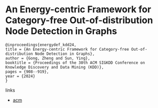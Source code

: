 # An Energy-centric Framework for Category-free Out-of-distribution Node Detection in Graphs

```
@inproceedings{energydef_kdd24,
title = {An Energy-centric Framework for Category-free Out-of-distribution Node Detection in Graphs},
author = {Gong, Zheng and Sun, Ying},
booktitle = {Proceedings of the 30th ACM SIGKDD Conference on Knowledge Discovery and Data Mining (KDD)},
pages = {908--919},
year = {2024}
}
```

links
- [acm](https://dl.acm.org/doi/10.1145/3637528.3671939)
